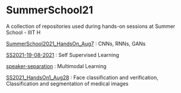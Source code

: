 # SummerSchool21

A collection of repositories used during hands-on sessions at Summer School - IIIT H

[SummerSchool2021_HandsOn_Aug7](https://github.com/ThrupthiAnn/SummerSchool2021_HandsOn_Aug7) : CNNs, RNNs, GANs

[SS2021-19-08-2021](https://github.com/Rudrabha/SS2021-19-08-2021) : Self Supervised Learning

[speaker-separation](https://github.com/Sindhu-Hegde/speaker-separation) : Multimodal Learning

[SS2021_HandsOn1_Aug28](https://github.com/ThrupthiAnn/SS2021_HandsOn1_Aug28) : Face classification and verification, Classification and segmentation of medical images

